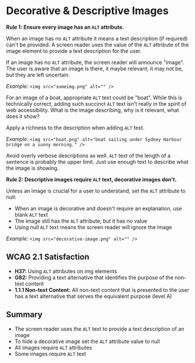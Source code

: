 # Decorative & Descriptive Images


**Rule 1: Ensure every image has an `ALT` attribute.**


When an image has no `ALT` attribute it means a text description (if required) can't be provided. A screen reader uses the value of the `ALT` attribute of the image element to provide a text description for the user.


If an image has no `ALT` attribute, the screen reader will announce "image". The user is aware that an image is there, it maybe relevant, it may not be, but they are left uncertain


_Example:_ `<img src="someimg.png" alt="" />`


For an image of a boat, appropriate `ALT` text could be "boat". While this is technically correct, adding such succinct `ALT` text isn't really in the spirit of web accessibility. What is the image describing, why is it relevant, what does it show?


Apply a richness to the description when adding `ALT` text.


_Example:_ `<img src="boat.png" alt="boat sailing under Sydney Harbour bridge on a sunny morning." />`


Avoid overly verbose descriptions as well. `ALT` text of the length of a sentence is probably the upper limit. Just use enough text to describe what the image is showing.


**Rule 2: Descriptive images require `ALT` text, decorative images don't.**


Unless an image is crucial for a user to understand, set the `ALT` attribute to null:

- When an image is decorative and doesn't require an explanation, use blank `ALT` text
- The image still has the `ALT` attribute, but it has no value
- Using null `ALT` text means the screen reader will ignore the image


_Example:_ `<img src="decorative-image.png" alt="" />`


## WCAG 2.1 Satisfaction

- **H37:** Using `ALT` attributes on img elements
- **G82:** Providing a text alternative that identifies the purpose of the non-text content
- **1.1.1 Non-text Content:** All non-text content that is presented to the user has a text alternative that serves the equivalent purpose (level A)


## Summary

- The screen reader uses the `ALT` text to provide a text description of an image
- To hide a decorative image set the `ALT` attribute value to null
- All images require `ALT` attributes
- Some images require `ALT` text